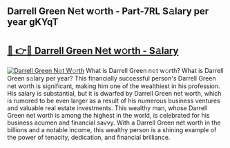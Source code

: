 ## Darrell Green N𝚎t w𝚘rth - Part-7RL S𝚊lary per year gKYqT

# <h2><a href="http://gc127jx.nevu.top/?p=Darrell+Green">🔗 👉🔴 Darrell Green N𝚎t w𝚘rth - S𝚊lary</a></h2>

[![Darrell Green N𝚎t W𝚘rth](https://i.imgur.com/Oavwk0R.jpeg)](http://gc127jx.nevu.top/?p=Darrell+Green)
What is Darrell Green n𝚎t w𝚘rth? What is Darrell Green s𝚊lary per year?
This financially successful person's Darrell Green net worth is significant, making him one of the wealthiest in his profession. His salary is substantial, but it is dwarfed by Darrell Green net worth, which is rumored to be even larger as a result of his numerous business ventures and valuable real estate investments. This wealthy man, whose Darrell Green net worth is among the highest in the world, is celebrated for his business acumen and financial savvy. With a Darrell Green net worth in the billions and a notable income, this wealthy person is a shining example of the power of tenacity, dedication, and financial brilliance.
